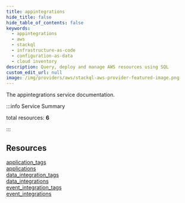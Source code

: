 ```yaml
---
title: appintegrations
hide_title: false
hide_table_of_contents: false
keywords:
  - appintegrations
  - aws
  - stackql
  - infrastructure-as-code
  - configuration-as-data
  - cloud inventory
description: Query, deploy and manage AWS resources using SQL
custom_edit_url: null
image: /img/providers/aws/stackql-aws-provider-featured-image.png
---
```


The appintegrations service documentation.

:::info Service Summary

<div class="row">
<div class="providerDocColumn">
<span>total resources:&nbsp;<b>6</b></span><br />
</div>
</div>

:::

## Resources
<div class="row">
<div class="providerDocColumn">
<a href="/providers/aws/appintegrations/application_tags/">application_tags</a><br />
<a href="/providers/aws/appintegrations/applications/">applications</a><br />
<a href="/providers/aws/appintegrations/data_integration_tags/">data_integration_tags</a>
</div>
<div class="providerDocColumn">
<a href="/providers/aws/appintegrations/data_integrations/">data_integrations</a><br />
<a href="/providers/aws/appintegrations/event_integration_tags/">event_integration_tags</a><br />
<a href="/providers/aws/appintegrations/event_integrations/">event_integrations</a>
</div>
</div>